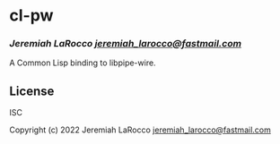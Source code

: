 # cl-pw
### _Jeremiah LaRocco <jeremiah_larocco@fastmail.com>_

A Common Lisp binding to libpipe-wire.

## License

ISC

Copyright (c) 2022 Jeremiah LaRocco <jeremiah_larocco@fastmail.com>



